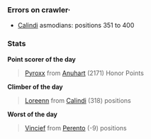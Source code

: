 ### Errors on crawler·
- [Calindi](/#/ranking/Calindi) asmodians: positions 351 to 400


### Stats

**Point scorer of the day**
>[Pyroxx](/#/character/Anuhart/1194696) from [Anuhart](/#/ranking/Anuhart)  (2171) Honor Points


**Climber of the day**
>[Loreenn](/#/character/Calindi/284828) from [Calindi](/#/ranking/Calindi)  (318) positions


**Worst of the day**
>[Vincief](/#/character/Perento/1240788) from [Perento](/#/ranking/Perento)  (-9) positions



